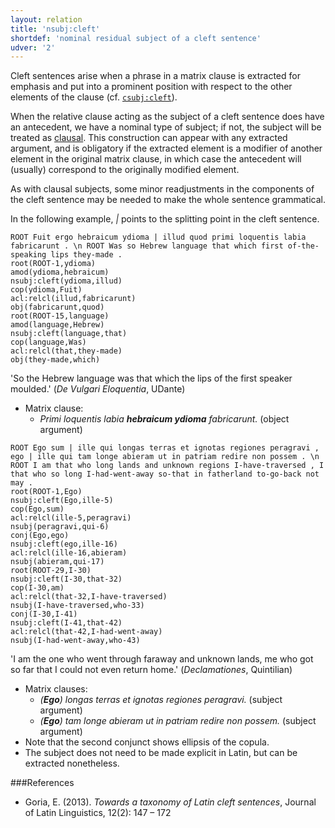 ```yaml
---
layout: relation
title: 'nsubj:cleft'
shortdef: 'nominal residual subject of a cleft sentence'
udver: '2'
---
```


Cleft sentences arise when a phrase in a matrix clause is extracted for emphasis and put into a prominent position with respect to the other elements of the clause (cf. [`csubj:cleft`](la-dep/csubj-cleft)).

When the relative clause acting as the subject of a cleft sentence does have an antecedent, we have a nominal type of subject; if not, the subject will be treated as [clausal](la-dep/csubj-cleft). This construction can appear with any extracted argument, and is obligatory if the extracted element is a modifier of another element in the original matrix clause, in which case the antecedent will (usually) correspond to the originally modified element.

As with clausal subjects, some minor readjustments in the components of the cleft sentence may be needed to make the whole sentence grammatical.

In the following example, *\|* points to the splitting point in the cleft sentence.

~~~ sdparse
ROOT Fuit ergo hebraicum ydioma | illud quod primi loquentis labia fabricarunt . \n ROOT Was so Hebrew language that which first of-the-speaking lips they-made .
root(ROOT-1,ydioma)
amod(ydioma,hebraicum)
nsubj:cleft(ydioma,illud)
cop(ydioma,Fuit)
acl:relcl(illud,fabricarunt)
obj(fabricarunt,quod)
root(ROOT-15,language)
amod(language,Hebrew)
nsubj:cleft(language,that)
cop(language,Was)
acl:relcl(that,they-made)
obj(they-made,which)
~~~

'So the Hebrew language was that which the lips of the first speaker moulded.' (*De Vulgari Eloquentia*, UDante)

* Matrix clause:   
    * *Primi loquentis labia **hebraicum ydioma** fabricarunt.* (object argument)

~~~ sdparse
ROOT Ego sum | ille qui longas terras et ignotas regiones peragravi , ego | ille qui tam longe abieram ut in patriam redire non possem . \n ROOT I am that who long lands and unknown regions I-have-traversed , I that who so long I-had-went-away so-that in fatherland to-go-back not may .
root(ROOT-1,Ego)
nsubj:cleft(Ego,ille-5)
cop(Ego,sum)
acl:relcl(ille-5,peragravi)
nsubj(peragravi,qui-6)
conj(Ego,ego)
nsubj:cleft(ego,ille-16)
acl:relcl(ille-16,abieram)
nsubj(abieram,qui-17)
root(ROOT-29,I-30)
nsubj:cleft(I-30,that-32)
cop(I-30,am)
acl:relcl(that-32,I-have-traversed)
nsubj(I-have-traversed,who-33)
conj(I-30,I-41)
nsubj:cleft(I-41,that-42)
acl:relcl(that-42,I-had-went-away)
nsubj(I-had-went-away,who-43)
~~~

'I am the one who went through faraway and unknown lands, me who got so far that I could not even return home.' (*Declamationes*, Quintilian)

* Matrix clauses:   
    * *(**Ego**) longas terras et ignotas regiones peragravi.* (subject argument)
    * *(**Ego**) tam longe abieram ut in patriam redire non possem.* (subject argument)
* Note that the second conjunct shows ellipsis of the copula. 
* The subject does not need to be made explicit in Latin, but can be extracted nonetheless.

###References

* Goria, E. (2013). *Towards a taxonomy of Latin cleft sentences*, Journal of Latin Linguistics, 12(2): 147 – 172
<!-- Interlanguage links updated Pá kvě 14 11:09:13 CEST 2021 -->
